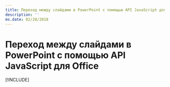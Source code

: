 ```yaml
---
title: Переход между слайдами в PowerPoint с помощью API JavaScript для Office
description: ''
ms.date: 02/28/2018
---
```


# <a name="navigate-between-slides-in-powerpoint-using-the-office-javascript-api"></a>Переход между слайдами в PowerPoint с помощью API JavaScript для Office

[!INCLUDE[](../includes/powerpoint-tutorial-navigate-slides.md)]